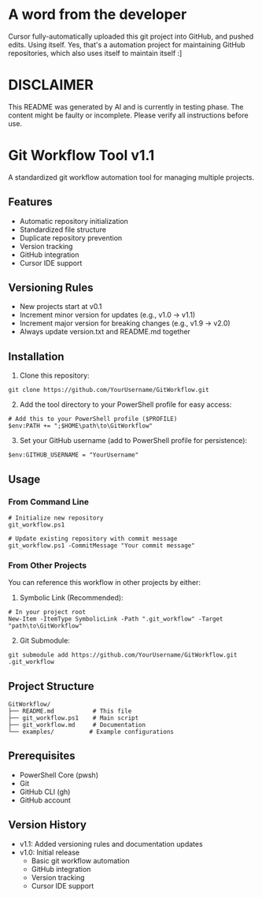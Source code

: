 # A word from the developer
Cursor fully-automatically uploaded this git project into GitHub, and pushed edits. Using itself. Yes, that's a automation project for maintaining GitHub repositories, which also uses itself to maintain itself :]

# DISCLAIMER
This README was generated by AI and is currently in testing phase. The content might be faulty or incomplete. Please verify all instructions before use.

# Git Workflow Tool v1.1

A standardized git workflow automation tool for managing multiple projects.

## Features
- Automatic repository initialization
- Standardized file structure
- Duplicate repository prevention
- Version tracking
- GitHub integration
- Cursor IDE support

## Versioning Rules
- New projects start at v0.1
- Increment minor version for updates (e.g., v1.0 -> v1.1)
- Increment major version for breaking changes (e.g., v1.9 -> v2.0)
- Always update version.txt and README.md together

## Installation

1. Clone this repository:
```pwsh
git clone https://github.com/YourUsername/GitWorkflow.git
```

2. Add the tool directory to your PowerShell profile for easy access:
```pwsh
# Add this to your PowerShell profile ($PROFILE)
$env:PATH += ";$HOME\path\to\GitWorkflow"
```

3. Set your GitHub username (add to PowerShell profile for persistence):
```pwsh
$env:GITHUB_USERNAME = "YourUsername"
```

## Usage

### From Command Line
```pwsh
# Initialize new repository
git_workflow.ps1

# Update existing repository with commit message
git_workflow.ps1 -CommitMessage "Your commit message"
```

### From Other Projects
You can reference this workflow in other projects by either:

1. Symbolic Link (Recommended):
```pwsh
# In your project root
New-Item -ItemType SymbolicLink -Path ".git_workflow" -Target "path\to\GitWorkflow"
```

2. Git Submodule:
```pwsh
git submodule add https://github.com/YourUsername/GitWorkflow.git .git_workflow
```

## Project Structure
```
GitWorkflow/
├── README.md           # This file
├── git_workflow.ps1    # Main script
├── git_workflow.md     # Documentation
└── examples/          # Example configurations
```

## Prerequisites
- PowerShell Core (pwsh)
- Git
- GitHub CLI (gh)
- GitHub account

## Version History
- v1.1: Added versioning rules and documentation updates
- v1.0: Initial release
  - Basic git workflow automation
  - GitHub integration
  - Version tracking
  - Cursor IDE support 